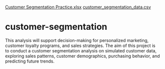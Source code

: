 [Customer Segmentation Practice.xlsx](https://github.com/user-attachments/files/17446756/Customer.Segmentation.Practice.xlsx)
[customer_segmentation_data.csv](https://github.com/user-attachments/files/17446768/customer_segmentation_data.csv)
# customer-segmentation
This analysis will support decision-making for personalized marketing, customer loyalty programs, and sales strategies.
The aim of this project is to conduct a customer segmentation analysis on simulated customer data, exploring sales patterns, customer demographics, purchasing behavior, and predicting future trends.
